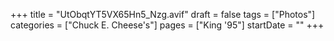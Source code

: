 +++
title = "UtObqtYT5VX65Hn5_Nzg.avif"
draft = false
tags = ["Photos"]
categories = ["Chuck E. Cheese's"]
pages = ["King '95"]
startDate = ""
+++
